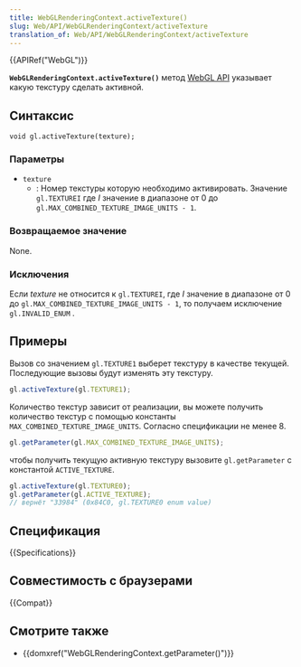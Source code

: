 ```yaml
---
title: WebGLRenderingContext.activeTexture()
slug: Web/API/WebGLRenderingContext/activeTexture
translation_of: Web/API/WebGLRenderingContext/activeTexture
---
```


{{APIRef("WebGL")}}

**`WebGLRenderingContext.activeTexture()`** метод [WebGL API](/ru/docs/Web/API/WebGL_API) указывает какую текстуру сделать активной.

## Синтаксис

```
void gl.activeTexture(texture);
```

### Параметры

- `texture`
  - : Номер текстуры которую необходимо активировать. Значение `gl.TEXTUREI` где _I_ значение в диапазоне от 0 до `gl.MAX_COMBINED_TEXTURE_IMAGE_UNITS - 1`.

### Возвращаемое значение

None.

### Исключения

Если _texture_ не относится к `gl.TEXTUREI`, где _I_ значение в диапазоне от 0 до `gl.MAX_COMBINED_TEXTURE_IMAGE_UNITS - 1`, то получаем исключение `gl.INVALID_ENUM` .

## Примеры

Вызов со значением `gl.TEXTURE1` выберет текстуру в качестве текущей. Последующие вызовы будут изменять эту текстуру.

```js
gl.activeTexture(gl.TEXTURE1);
```

Количество текстур зависит от реализации, вы можете получить количество текстур с помощью константы `MAX_COMBINED_TEXTURE_IMAGE_UNITS`. Согласно спецификации не менее 8.

```js
gl.getParameter(gl.MAX_COMBINED_TEXTURE_IMAGE_UNITS);
```

чтобы получить текущую активную текстуру вызовите `gl.getParameter` с константой `ACTIVE_TEXTURE`.

```js
gl.activeTexture(gl.TEXTURE0);
gl.getParameter(gl.ACTIVE_TEXTURE);
// вернёт "33984" (0x84C0, gl.TEXTURE0 enum value)
```

## Спецификация

{{Specifications}}

## Совместимость с браузерами

{{Compat}}

## Смотрите также

- {{domxref("WebGLRenderingContext.getParameter()")}}
